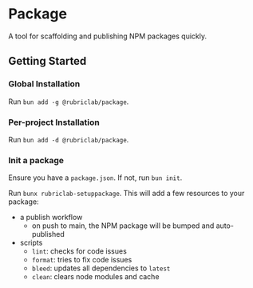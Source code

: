 # Package

A tool for scaffolding and publishing NPM packages quickly.

## Getting Started

### Global Installation

Run `bun add -g @rubriclab/package`.

### Per-project Installation

Run `bun add -d @rubriclab/package`.

### Init a package

Ensure you have a `package.json`. If not, run `bun init`.

Run `bunx rubriclab-setuppackage`. This will add a few resources to your package:

- a publish workflow
  - on push to main, the NPM package will be bumped and auto-published
- scripts
  - `lint`: checks for code issues
  - `format`: tries to fix code issues
  - `bleed`: updates all dependencies to `latest`
  - `clean`: clears node modules and cache
